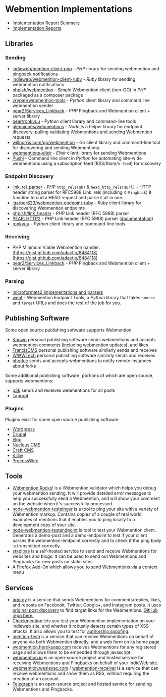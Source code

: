 # Webmention Implementations

* [Implementation Report Summary](https://webmention.net/implementation-reports/summary/)
* [Implementation Reports](https://webmention.net/implementation-reports/)

## Libraries

### Sending

* [indieweb/mention-client-php](https://github.com/indieweb/mention-client-php) - *PHP* library for sending webmention and pingpack notifications
* [indieweb/webmention-client-ruby](https://github.com/indieweb/webmention-client-ruby) - *Ruby* library for sending webmention notifications
* [phpish/webmention](https://github.com/phpish/webmention) - Simple Webmention client (non-OO) in *PHP* packaged as a composer package
* [vrypan/webmention-tools](https://github.com/vrypan/webmention-tools) - *Python* client library and command line webmention sender
* [pear2/Services_Linkback](https://github.com/pear2/Services_Linkback) - *PHP* Pingback and Webmention client + server library
* [bear/ronkyuu](https://github.com/bear/ronkyuu) - *Python* client library and command-line tools
* [glennjones/webmentions](https://github.com/glennjones/webmentions) - *Node.js* a helper library for endpoint discovery, pulling validating Webmentions and sending Webmention requests
* [willnorris.com/go/webmention](https://willnorris.com/go/webmention) - *Go* client library and command-line tool for discovering and sending Webmentions.
* [webmentions-elixir](https://github.com/ckruse/webmentions-elixir) - *Elixir* client library for sending Webmentions
* [Pushl](https://github.com/PlaidWeb/Pushl) - Command line client in *Python* for automating site-wide webmentions using a subscription feed (RSS/Atom/`h-feed`) for discovery

### Endpoint Discovery
* [link_rel_parser](https://github.com/indieweb/link-rel-parser-php/blob/master/src/IndieWeb/link_rel_parser.php) - *PHP* `http_rels($h)` &amp; `head_http_rels($url)` - HTTP header string parser for RFC5988 Link: rels (including `X-Pingback`) &amp; function to curl a HEAD request and parse it all in one.
* [jgarber623/webmention-endpoint-ruby](https://github.com/jgarber623/webmention-endpoint-ruby) - *Ruby* client library for discovering Webmention endpoints
* [phpish/link_header](https://github.com/phpish/link_header) - *PHP* Link header (RFC 5988) parser
* [PEAR: HTTP2](http://pear.php.net/package/HTTP2) - *PHP* Link header (RFC 5988) parser ([documentation](http://pear.php.net/manual/en/package.http.http2.parselinks.php))
* [ronkyuu](http://indiewebcamp.com/ronkyuu) - *Python* client library and command-line tools

### Receiving
* PHP Minimum Viable Webmention handler: [https://gist.github.com/adactio/6484118](https://gist.github.com/adactio/6484118)
* [pear2/Services_Linkback](https://github.com/pear2/Services_Linkback) - *PHP* Pingback and Webmention client + server library

### Parsing
* [microformats2 implementations and parsers](http://microformats.org/wiki/microformats2#Implementations)
* [went](https://github.com/fiatjaf/went) - Webmention Endpoint Tools, a *Python* library that takes `source` and `target` URLs and does the rest of the job for you.

## Publishing Software

Some open source publishing software supports Webmention.

* [Known](http://withknown.com) personal publishing software sends webmentions and accepts webmention comments (including webmention updates), and likes
* [FrancisCMS](https://github.com/FrancisCMS) personal publishing software similarly sends and receives
* [WWWTech](https://indiewebcamp.com/WWWTech) personal publishing software similarly sends and receives
* [phorkie](https://sourceforge.net/projects/phorkie/) sends and accepts webmentions to notify remote instances about forks

Some additional publishing software, portions of which are open source, supports webmentions:

* [p3k](https://p3k.io) sends and receives webmentions for all posts
* [Taproot](https://indiewebcamp.com/Taproot)

### Plugins

Plugins exist for some open source publishing software

* [Wordpress](https://wordpress.org/plugins/webmention/)
* [Drupal](https://www.drupal.org/project/vinculum)
* [Elgg](https://github.com/mapkyca/elgg-webmention)
* [Nucleus CMS](https://github.com/gRegorLove/nucleus-plugin-webmention)
* [Craft CMS](https://github.com/jgarber623/craft-webmention-client)
* [Kirby](https://github.com/bastianallgeier/kirby-webmentions)
* [ProcessWire](http://modules.processwire.com/modules/webmention/)

## Tools

* [Webmention Rocks!](https://webmention.rocks/) is a Webmention validator which helps you debug your webmention sending. It will provide detailed error messages to help you successfully send a Webmention, and will show your comment on the website when it's successfully processed.
* [node-webmention-testpinger](https://github.com/voxpelli/node-webmention-testpinger) is a tool to ping your site with a variety of Webmention markup. Contains copies of a couple of real world examples of mentions that it enables you to ping locally to a development copy of your site.
* [node-webmention-testendpoint](https://github.com/pfefferle/node-webmention-testendpoint) is tool to test your Webmention client. Generates a demo-post and a demo-endpoint to test if your client parses the webmention-endpoint correctly and to check if the ping body is transmitted correctly.
* [stapibas](http://indiewebcamp.com/stapibas) is a self-hosted service to send and receive Webmentions for websites and blogs. It can be used to send out Webmentions and Pingbacks for new posts on static sites.
* A [Firefox Add-On](https://addons.mozilla.org/fr/firefox/addon/webmention/) which allows you to send Webmentions via a context menu

## Services

* [brid.gy](http://brid.gy/) is a service that sends Webmentions for comments/replies, likes, and reposts on Facebook, Twitter, Google+, and Instagram posts. It uses [original post discovery](http://indiewebcamp.com/original_post_discovery) to find target links for the Webmentions. [GitHub repo here.](https://github.com/snarfed/bridgy)
* [Checkmention](https://checkmention.appspot.com/) lets you test your Webmention implementation on your indieweb site, and whether it robustly detects certain types of XSS attacks. It also allows you to test for [authorship spoofing](http://indiewebcamp.com/authorship#Spoofing).
* [mention-tech](http://mention-tech.appspot.com/) is a service that can receive Webmentions on behalf of anyone via both Webmention directly, and a web form on its home page.
* [webmention.herokuapp.com](https://webmention.herokuapp.com/) receives Webmentions for any registered page and allows them to be embedded through javascript.
* [webmention.io](https://webmention.io) is an open-source project and hosted service for receiving Webmentions and Pingbacks on behalf of your IndieWeb site.
* [webmention.wesleyac.com](https://webmention.wesleyac.com/) / [webmention-receiver](https://github.com/wesleyac/webmention-receiver) is a service that can receive webmentions and show them as RSS, without requiring the creation of an account.
* [Telegraph](https://telegraph.p3k.io) is an open-source project and hosted service for sending Webmentions and Pingbacks.
